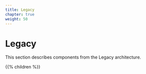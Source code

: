 ```yaml
---
title: Legacy
chapter: true
weight: 50
---
```


# Legacy

This section describes components from the Legacy architecture.

{{% children %}}
